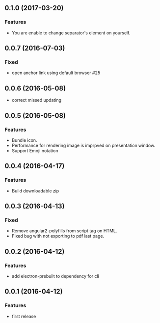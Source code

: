 ## 0.1.0 (2017-03-20)
### Features
- You are enable to change separator's element on yourself.

## 0.0.7 (2016-07-03)
### Fixed
- open anchor link using default browser #25

## 0.0.6 (2016-05-08)
- correct missed updating

## 0.0.5 (2016-05-08)

### Features

- Bundle icon.
- Performance for rendering image is imprpved on presentation window.
- Support Emoji notation


## 0.0.4 (2016-04-17)

### Features

- Build downloadable zip

## 0.0.3 (2016-04-13)

### Fixed

- Remove angular2-polyfills from script tag on HTML.
- Fixed bug with not exporting to pdf last page.

## 0.0.2 (2016-04-12)

### Features

- add electron-prebuilt to dependency for cli

## 0.0.1 (2016-04-12)

### Features

- first release
